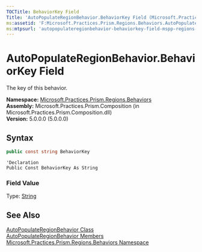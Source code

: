 ```yaml
---
TOCTitle: BehaviorKey Field
Title: 'AutoPopulateRegionBehavior.BehaviorKey Field (Microsoft.Practices.Prism.Regions.Behaviors)'
ms:assetid: 'F:Microsoft.Practices.Prism.Regions.Behaviors.AutoPopulateRegionBehavior.BehaviorKey'
ms:mtpsurl: 'autopopulateregionbehavior-behaviorkey-field-mspp-regions-behaviors.md'
---
```


# AutoPopulateRegionBehavior.BehaviorKey Field

The key of this behavior.

**Namespace:** [Microsoft.Practices.Prism.Regions.Behaviors](/patterns-practices/reference/mspp-regions-behaviors-namespace)  
**Assembly:** Microsoft.Practices.Prism.Composition (in Microsoft.Practices.Prism.Composition.dll)  
**Version:** 5.0.0.0 (5.0.0.0)

## Syntax

```C#
public const string BehaviorKey
```

```VB
'Declaration
Public Const BehaviorKey As String
```

### Field Value

Type: [String](http://msdn.microsoft.com/en-us/library/s1wwdcbf)

## See Also

[AutoPopulateRegionBehavior Class](/patterns-practices/reference/autopopulateregionbehavior-class-mspp-regions-behaviors)  
[AutoPopulateRegionBehavior Members](/patterns-practices/reference/autopopulateregionbehavior-members-mspp-regions-behaviors)  
[Microsoft.Practices.Prism.Regions.Behaviors Namespace](/patterns-practices/reference/mspp-regions-behaviors-namespace)  